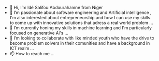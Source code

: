 - 👋 Hi, I’m Idé Salifou Abdourahamne from Niger
- 👀 I’m passionate about software engineering and Artificial intelligence , I'm also interested about entrepreneurship and how I can use my skills to come up with innovative solutions that
  adress a real world problem ...
- 🌱 I’m currently honing my skills in machine learning and I'm particularly focused on generative AI's ...
- 💞️ I’m looking to collaborate with like minded youth who have the drive to become problem solvers in their comunities and have a background in ICT realm ...
- 📫 How to reach me ...

<!---
SalifouAbdourahamane/SalifouAbdourahamane is a ✨ special ✨ repository because its `README.md` (this file) appears on your GitHub profile.
You can click the Preview link to take a look at your changes.
--->
